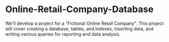 # Online-Retail-Company-Database
We'll develop a project for a "Fictional Online Retail Company".  This project will cover creating a database, tables, and indexes, inserting data, and writing various queries for reporting and data analysis.
